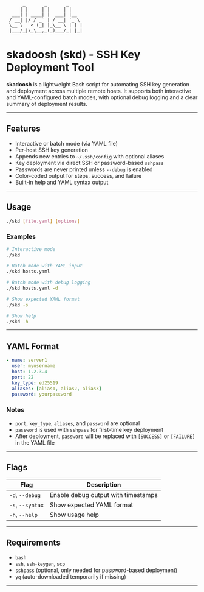 
```text
      _       _       _     
     | |     | |     | |    
  ___| | ____| |  ___| |__  
 / __| |/ / _` | / __| '_ \ 
 \__ \   < (_| |_\__ \ | | |
 |___/_|\_\__,_(_)___/_| |_|
```
# skadoosh (skd) - SSH Key Deployment Tool

**skadoosh** is a lightweight Bash script for automating SSH key generation and deployment across multiple remote hosts. It supports both interactive and YAML-configured batch modes, with optional debug logging and a clear summary of deployment results.

---

## Features

- Interactive or batch mode (via YAML file)
- Per-host SSH key generation
- Appends new entries to `~/.ssh/config` with optional aliases
- Key deployment via direct SSH or password-based `sshpass`
- Passwords are never printed unless `--debug` is enabled
- Color-coded output for steps, success, and failure
- Built-in help and YAML syntax output

---

## Usage

```bash
./skd [file.yaml] [options]
```

### Examples

```bash
# Interactive mode
./skd

# Batch mode with YAML input
./skd hosts.yaml

# Batch mode with debug logging
./skd hosts.yaml -d

# Show expected YAML format
./skd -s

# Show help
./skd -h
```

---

## YAML Format

```yaml
- name: server1
  user: myusername
  host: 1.2.3.4
  port: 22
  key_type: ed25519
  aliases: [alias1, alias2, alias3]
  password: yourpassword
```

### Notes

- `port`, `key_type`, `aliases`, and `password` are optional
- `password` is used with `sshpass` for first-time key deployment
- After deployment, `password` will be replaced with `[SUCCESS]` or `[FAILURE]` in the YAML file

---

## Flags

| Flag             | Description                          |
|------------------|--------------------------------------|
| `-d`, `--debug`  | Enable debug output with timestamps  |
| `-s`, `--syntax` | Show expected YAML format            |
| `-h`, `--help`   | Show usage help                      |

---

## Requirements

- `bash`
- `ssh`, `ssh-keygen`, `scp`
- `sshpass` (optional, only needed for password-based deployment)
- `yq` (auto-downloaded temporarily if missing)

---


